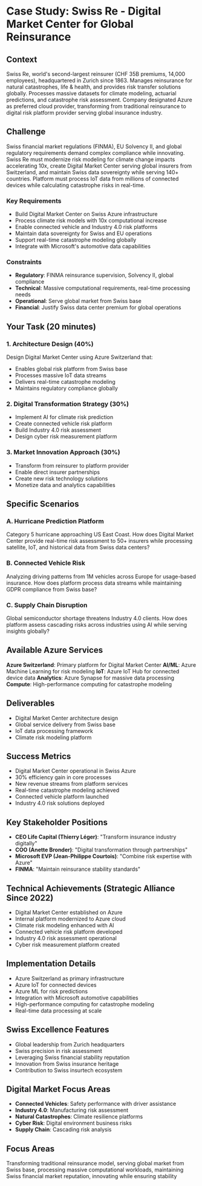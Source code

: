 # Case Study: Swiss Re - Digital Market Center for Global Reinsurance

## Context
Swiss Re, world's second-largest reinsurer (CHF 35B premiums, 14,000 employees), headquartered in Zurich since 1863. Manages reinsurance for natural catastrophes, life & health, and provides risk transfer solutions globally. Processes massive datasets for climate modeling, actuarial predictions, and catastrophe risk assessment. Company designated Azure as preferred cloud provider, transforming from traditional reinsurance to digital risk platform provider serving global insurance industry.

## Challenge
Swiss financial market regulations (FINMA), EU Solvency II, and global regulatory requirements demand complex compliance while innovating. Swiss Re must modernize risk modeling for climate change impacts accelerating 10x, create Digital Market Center serving global insurers from Switzerland, and maintain Swiss data sovereignty while serving 140+ countries. Platform must process IoT data from millions of connected devices while calculating catastrophe risks in real-time.

### Key Requirements
- Build Digital Market Center on Swiss Azure infrastructure
- Process climate risk models with 10x computational increase
- Enable connected vehicle and Industry 4.0 risk platforms
- Maintain data sovereignty for Swiss and EU operations
- Support real-time catastrophe modeling globally
- Integrate with Microsoft's automotive data capabilities

### Constraints
- **Regulatory**: FINMA reinsurance supervision, Solvency II, global compliance
- **Technical**: Massive computational requirements, real-time processing needs
- **Operational**: Serve global market from Swiss base
- **Financial**: Justify Swiss data center premium for global operations

## Your Task (20 minutes)

### 1. Architecture Design (40%)
Design Digital Market Center using Azure Switzerland that:
- Enables global risk platform from Swiss base
- Processes massive IoT data streams
- Delivers real-time catastrophe modeling
- Maintains regulatory compliance globally

### 2. Digital Transformation Strategy (30%)
- Implement AI for climate risk prediction
- Create connected vehicle risk platform
- Build Industry 4.0 risk assessment
- Design cyber risk measurement platform

### 3. Market Innovation Approach (30%)
- Transform from reinsurer to platform provider
- Enable direct insurer partnerships
- Create new risk technology solutions
- Monetize data and analytics capabilities

## Specific Scenarios

### A. Hurricane Prediction Platform
Category 5 hurricane approaching US East Coast. How does Digital Market Center provide real-time risk assessment to 50+ insurers while processing satellite, IoT, and historical data from Swiss data centers?

### B. Connected Vehicle Risk
Analyzing driving patterns from 1M vehicles across Europe for usage-based insurance. How does platform process data streams while maintaining GDPR compliance from Swiss base?

### C. Supply Chain Disruption
Global semiconductor shortage threatens Industry 4.0 clients. How does platform assess cascading risks across industries using AI while serving insights globally?

## Available Azure Services

**Azure Switzerland**: Primary platform for Digital Market Center
**AI/ML**: Azure Machine Learning for risk modeling
**IoT**: Azure IoT Hub for connected device data
**Analytics**: Azure Synapse for massive data processing
**Compute**: High-performance computing for catastrophe modeling

## Deliverables
- Digital Market Center architecture design
- Global service delivery from Swiss base
- IoT data processing framework
- Climate risk modeling platform

## Success Metrics
- Digital Market Center operational in Swiss Azure
- 30% efficiency gain in core processes
- New revenue streams from platform services
- Real-time catastrophe modeling achieved
- Connected vehicle platform launched
- Industry 4.0 risk solutions deployed

## Key Stakeholder Positions
- **CEO Life Capital (Thierry Léger)**: "Transform insurance industry digitally"
- **COO (Anette Bronder)**: "Digital transformation through partnerships"
- **Microsoft EVP (Jean-Philippe Courtois)**: "Combine risk expertise with Azure"
- **FINMA**: "Maintain reinsurance stability standards"

## Technical Achievements (Strategic Alliance Since 2022)
- Digital Market Center established on Azure
- Internal platform modernized to Azure cloud
- Climate risk modeling enhanced with AI
- Connected vehicle risk platform developed
- Industry 4.0 risk assessment operational
- Cyber risk measurement platform created

## Implementation Details
- Azure Switzerland as primary infrastructure
- Azure IoT for connected devices
- Azure ML for risk predictions
- Integration with Microsoft automotive capabilities
- High-performance computing for catastrophe modeling
- Real-time data processing at scale

## Swiss Excellence Features
- Global leadership from Zurich headquarters
- Swiss precision in risk assessment
- Leveraging Swiss financial stability reputation
- Innovation from Swiss insurance heritage
- Contribution to Swiss insurtech ecosystem

## Digital Market Focus Areas
- **Connected Vehicles**: Safety performance with driver assistance
- **Industry 4.0**: Manufacturing risk assessment
- **Natural Catastrophes**: Climate resilience platforms
- **Cyber Risk**: Digital environment business risks
- **Supply Chain**: Cascading risk analysis

## Focus Areas
Transforming traditional reinsurance model, serving global market from Swiss base, processing massive computational workloads, maintaining Swiss financial market reputation, innovating while ensuring stability